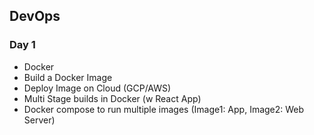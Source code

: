 ## DevOps 

### Day 1
- Docker 
- Build a Docker Image
- Deploy Image on Cloud (GCP/AWS)
- Multi Stage builds in Docker (w React App)
- Docker compose to run multiple images (Image1: App, Image2: Web Server)
